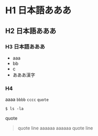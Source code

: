 # H1 日本語あああ
## H2 日本語あああ
### H3 日本語あああ
* aaa
* bb
* c
* あああ漢字

### H4
aaaa `bbbb` `cccc` `quote`
```
$ ls -la
```

quote
> quote line
> aaaaaa
> aaaaaa
> quote line
